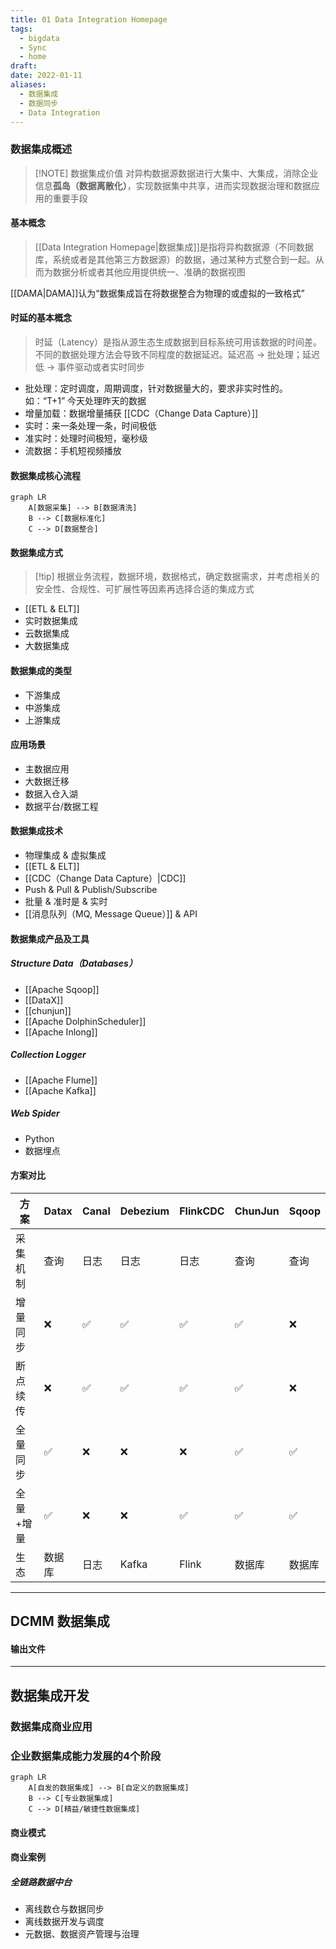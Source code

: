 ```yaml
---
title: 01 Data Integration Homepage
tags:
  - bigdata
  - Sync
  - home
draft: 
date: 2022-01-11
aliases:
  - 数据集成
  - 数据同步
  - Data Integration
---
```


### 数据集成概述


> [!NOTE] 数据集成价值
> 对异构数据源数据进行大集中、大集成，消除企业信息**孤岛（数据离散化）**，实现数据集中共享，进而实现数据治理和数据应用的重要手段

#### 基本概念

> [[Data Integration Homepage|数据集成]]是指将异构数据源（不同数据库，系统或者是其他第三方数据源）的数据，通过某种方式整合到一起。从而为数据分析或者其他应用提供统一、准确的数据视图

[[DAMA|DAMA]]认为“数据集成旨在将数据整合为物理的或虚拟的一致格式”

#### 时延的基本概念

> 时延（Latency）是指从源生态生成数据到目标系统可用该数据的时间差。不同的数据处理方法会导致不同程度的数据延迟。延迟高 -> 批处理；延迟低 -> 事件驱动或者实时同步

- 批处理：定时调度，周期调度，针对数据量大的，要求非实时性的。如：“T+1” 今天处理昨天的数据
- 增量加载：数据增量捕获 [[CDC（Change Data Capture）]]
- 实时：来一条处理一条，时间极低
- 准实时：处理时间极短，毫秒级
- 流数据：手机短视频播放

#### 数据集成核心流程

```mermaid
graph LR
    A[数据采集] --> B[数据清洗]
    B --> C[数据标准化]
    C --> D[数据整合]
```

#### 数据集成方式

> [!tip] 根据业务流程，数据环境，数据格式，确定数据需求，并考虑相关的安全性、合规性、可扩展性等因素再选择合适的集成方式

- [[ETL & ELT]]
- 实时数据集成
- 云数据集成
- 大数据集成

#### 数据集成的类型

- 下游集成
- 中游集成
- 上游集成

#### 应用场景

- 主数据应用
- 大数据迁移
- 数据入仓入湖
- 数据平台/数据工程

#### 数据集成技术

- 物理集成 & 虚拟集成
- [[ETL & ELT]]
- [[CDC（Change Data Capture）|CDC]]
- Push & Pull & Publish/Subscribe
- 批量 & 准时是 & 实时
- [[消息队列（MQ, Message Queue）]] & API

#### 数据集成产品及工具

##### Structure Data（Databases）

- [[Apache Sqoop]]
- [[DataX]]
- [[chunjun]]
- [[Apache DolphinScheduler]]
- [[Apache Inlong]]
##### Collection Logger 

- [[Apache Flume]]
- [[Apache Kafka]]

##### Web Spider

- Python 
- 数据埋点

#### 方案对比

| 方案    | Datax | Canal | Debezium | FlinkCDC | ChunJun | Sqoop |
| ----- | ----- | ----- | -------- | -------- | ------- | ----- |
| 采集机制  | 查询    | 日志    | 日志       | 日志       | 查询      | 查询    |
| 增量同步  | ❌     | ✅     | ✅        | ✅        | ✅       | ❌     |
| 断点续传  | ❌     | ✅     | ✅        | ✅        | ✅       | ❌     |
| 全量同步  | ✅     | ❌     | ❌        | ❌        | ✅       | ✅     |
| 全量+增量 | ✅     | ❌     | ❌        | ✅        | ✅       | ✅     |
| 生态    | 数据库   | 日志    | Kafka    | Flink    | 数据库     | 数据库   |

***
## DCMM 数据集成

#### 输出文件

***
## 数据集成开发


### 数据集成商业应用

### 企业数据集成能力发展的4个阶段

```mermaid
graph LR
    A[自发的数据集成] --> B[自定义的数据集成]
    B --> C[专业数据集成]
    C --> D[精益/敏捷性数据集成]
```

#### 商业模式

#### 商业案例
##### 全链路数据中台
- 离线数仓与数据同步
- 离线数据开发与调度
- 元数据、数据资产管理与治理

